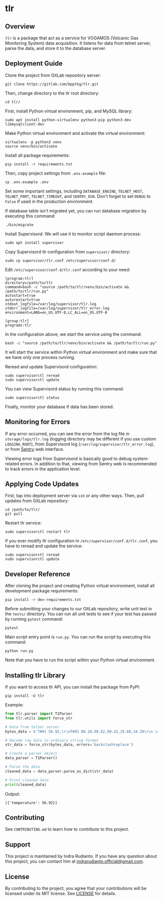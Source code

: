 # tlr

## Overview

`tlr` is a package that act as a service for VOGAMOS (Volcanic Gas Monitoring
System) data acquisition. It listens for data from telnet server, parse the
data, and store it to the database server.

## Deployment Guide

Clone the project from GitLab repository server:

    git clone https://gitlab.com/bpptkg/tlr.git

Then, change directory to the tlr root directory:

    cd tlr/

First, install Python virtual environment, pip, and MySQL library:

    sudo apt install python-virtualenv python3-pip python3-dev libmysqlclient-dev

Make Python virtual environment and activate the virtual environment:

    virtualenv -p python3 venv
    source venv/bin/activate

Install all package requirements:

    pip install -r requirements.txt

Then, copy project settings from `.env.example` file:

    cp .env.example .env

Set some important settings, including `DATABASE_ENGINE`, `TELNET_HOST`,
`TELNET_PORT`, `TELNET_TIMEOUT`, and `SENTRY_DSN`. Don't forget to set `DEBUG`
to `False` if used in the production environment.

If database table isn't migrated yet, you can run database migration by
executing this command:

    ./bin/migrate

Install Supervisord. We will use it to monitor script daemon process:

    sudo apt install supervisor

Copy Supervisord tlr configuration from `supervisor/` directory:

    sudo cp supervisor/tlr.conf /etc/supervisor/conf.d/

Edit `/etc/supervisor/conf.d/tlr.conf` according to your need:

    [program:tlr]
    directory=/path/to/tlr
    command=bash -c "source /path/to/tlr/venv/bin/activate && /path/to/tlr/run.py"
    autostart=true
    autorestart=true
    stdout_logfile=/var/log/supervisor/tlr.log
    stderr_logfile=/var/log/supervisor/tlr_error.log
    environment=LANG=en_US.UTF-8,LC_ALL=en_US.UTF-8

    [group:tlr]
    programs:tlr

In the configuration above, we start the service using the command:

    bash -c "source /path/to/tlr/venv/bin/activate && /path/to/tlr/run.py"

It will start the service within Python virtual environment and make sure that
we have only one process running.

Reread and update Supervisord configuration:

    sudo supervisorctl reread
    sudo supervisorctl update

You can view Supervisord status by running this command:

    sudo supervisorctl status

Finally, monitor your database if data has been stored.

## Monitoring for Errors

If any error occurred, you can see the error from the log file in
`storage/logs/tlr.log` (logging directory may be different if you use custom
`LOGGING_ROOT`), from Supervisord log (`/var/log/supervisor/tlr_error.log`), or
from [Sentry](https://sentry.io/organizations/bpptkg/issues/?project=5253584)
web interface.

Viewing error logs from Supervisord is basically good to debug system-related
errors. In addition to that, viewing from Sentry web is recommended to track
errors in the application level.

## Applying Code Updates

First, tap into deployment server via `ssh` or any other ways. Then, pull
updates from GitLab repository:

    cd /path/to/tlr/
    git pull

Restart tlr service:

    sudo supervisorctl restart tlr

If you ever modify tlr configuration in `/etc/supervisor/conf.d/tlr.conf`, you
have to reread and update the service:

    sudo supervisorctl reread
    sudo supervisorctl update

## Developer Reference

After cloning the project and creating Python virtual environment, install all
development package requirements:

    pip install -r dev-requirements.txt

Before submitting your changes to our GitLab repository, write unit test in the
`tests/` directory. You can run all unit tests to see if your test has passed by
running `pytest` command:

    pytest

Main script entry point is `run.py`. You can run the script by executing this
command:

    python run.py

Note that you have to run the script within your Python virtual environment.

## Installing tlr Library

If you want to access tlr API, you can install the package from PyPI:

    pip install -U tlr

Example:

```python
from tlr.parser import T1Parser
from tlr.utils import force_str

# Data from telner server
bytes_data = b'T#01 56.92,\r\nT#03 88.10,90.62,90.42,29.68,14.39\r\n \r\n C \xfc'

# Decode raw data to ordinary string format
str_data = force_str(bytes_data, errors='backslashreplace')

# Create a parser object
data_parser = T1Parser()

# Parse the data
cleaned_data = data_parser.parse_as_dict(str_data)

# Print cleaned data
print(cleaned_data)
```

Output:

    [{'temperature': 56.92}]

## Contributing

See `CONTRIBUTING.md` to learn how to contribute to this project.

## Support

This project is maintained by Indra Rudianto. If you have any question about
this project, you can contact him at <indrarudianto.official@gmail.com>.

## License

By contributing to the project, you agree that your contributions will be
licensed under its MIT license. See
[LICENSE](https://gitlab.com/bpptkg/tlr/-/blob/master/LICENSE) for details.
